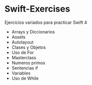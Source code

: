 # Swift-Exercises
Ejercicios variados para practicar Swift 4
- Arrays y Diccionarios
- Assets
- Autolayout
- Clases y Objetos
- Uso de For
- Masterclass
- Numeros primos
- Sentencias if
- Variables
- Uso de While
